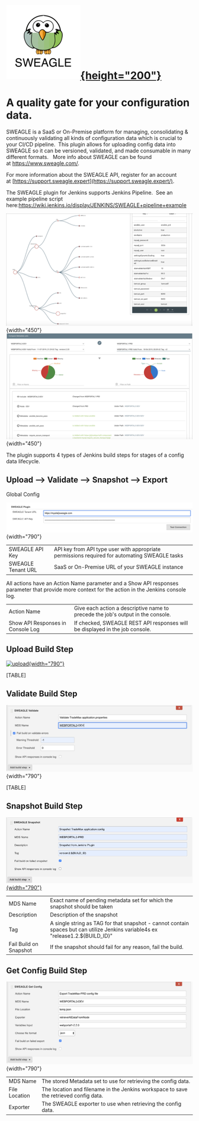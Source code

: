 # [![](docs/images/sweaglelogo.png){height="200"}](https://sweagle.com/)

# A quality gate for your configuration data.

SWEAGLE is a SaaS or On-Premise platform for managing, consolidating &
continuously validating all kinds of configuration data which is crucial
to your CI/CD pipeline.  This plugin allows for uploading config data
into SWEAGLE so it can be versioned, validated, and made consumable in
many different formats.   More info about SWEAGLE can be found
at <https://www.sweagle.com/>.   

For more information about the SWEAGLE API, register for an account
at [https://support.sweagle.expert](https://support.sweagle.expert/).

The SWEAGLE plugin for Jenkins supports Jenkins Pipeline.  See an
example pipeline script
here:<https://wiki.jenkins.io/display/JENKINS/SWEAGLE+pipeline+example>

![](docs/images/image2019-7-16_13-32-56.png){width="450"}![](docs/images/image2019-7-16_13-35-1.png){width="450"}

  

  

The plugin supports 4 types of Jenkins build steps for stages of a
config data lifecycle. 

## Upload --\> Validate --\> Snapshot --\> Export

Global Config

![](docs/images/globalConfigure.png){width="790"}

|                    |                                                                                               |
|--------------------|-----------------------------------------------------------------------------------------------|
| SWEAGLE API Key    | API key from API type user with appropriate permissions required for automating SWEAGLE tasks |
| SWEAGLE Tenant URL | SaaS or On-Premise URL of your SWEAGLE instance                                               |

  

All actions have an Action Name parameter and a Show API responses
parameter that provide more context for the action in the Jenkins
console log.  

  

|                                   |                                                                                  |
|-----------------------------------|----------------------------------------------------------------------------------|
| Action Name                       | Give each action a descriptive name to precede the job's output in the console.  |
| Show API Responses in Console Log | If checked, SWEAGLE REST API responses will be displayed in the job console.     |

## Upload Build Step

[![upload](https://github.com/jenkinsci/sweagle-plugin/raw/master/screenshots/upload.png){width="790"}](https://github.com/jenkinsci/sweagle-plugin/blob/master/screenshots/upload.png)

[TABLE]

## Validate Build Step

![](docs/images/image2019-7-16_15-51-57.png){width="790"}

[TABLE]

## Snapshot Build Step

[![snapshot](https://github.com/jenkinsci/sweagle-plugin/raw/master/screenshots/snapshot.png){width="790"}](https://github.com/jenkinsci/sweagle-plugin/blob/master/screenshots/snapshot.png)

|                        |                                                                                                                                  |
|------------------------|----------------------------------------------------------------------------------------------------------------------------------|
| MDS Name               | Exact name of pending metadata set for which the snapshot should be taken                                                        |
| Description            | Description of the snapshot                                                                                                      |
| Tag                    | A single string as TAG for that snapshot - cannot contain spaces but can utilize Jenkins variable4s ex "release1.2.${BUILD\_ID}" |
| Fail Build on Snapshot | If the snapshot should fail for any reason, fail the build.                                                                      |

## Get Config Build Step

![](docs/images/image2019-7-16_10-51-15.png){width="790"}  
  

|               |                                                                                       |
|---------------|---------------------------------------------------------------------------------------|
| MDS Name      | The stored Metadata set to use for retrieving the config data.                        |
| File Location | The location and filename in the Jenkins workspace to save the retrieved config data. |
| Exporter      | The SWEAGLE exporter to use when retrieving the config data.                          |
